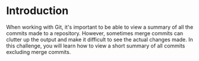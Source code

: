 # Introduction

When working with Git, it's important to be able to view a summary of all the commits made to a repository. However, sometimes merge commits can clutter up the output and make it difficult to see the actual changes made. In this challenge, you will learn how to view a short summary of all commits excluding merge commits.
